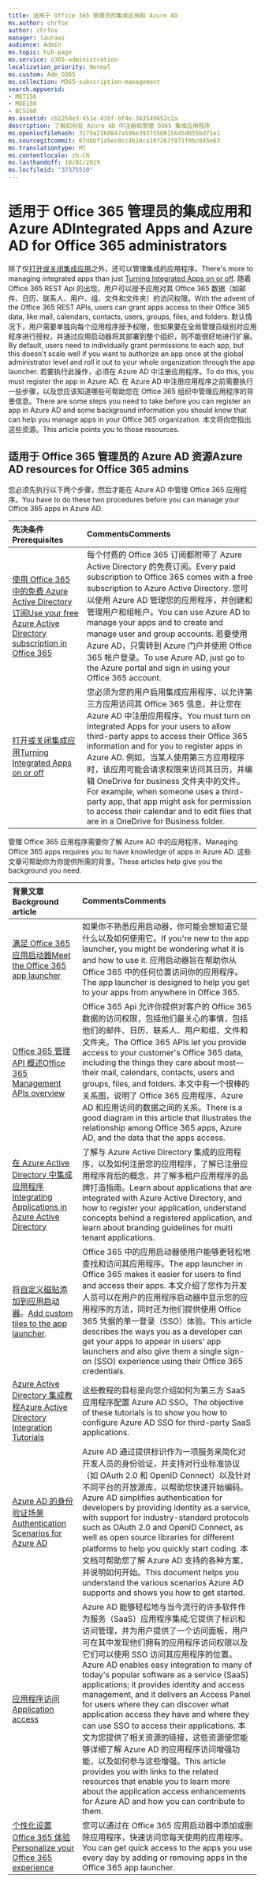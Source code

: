 ```yaml
---
title: 适用于 Office 365 管理员的集成应用和 Azure AD
ms.author: chrfox
author: chrfox
manager: laurawi
audience: Admin
ms.topic: hub-page
ms.service: o365-administration
localization_priority: Normal
ms.custom: Adm_O365
ms.collection: M365-subscription-management
search.appverid:
- MET150
- MOE150
- BCS160
ms.assetid: cb2250e3-451e-416f-bf4e-363549652c2a
description: 了解如何在 Azure AD 中注册和管理 O365 集成应用程序
ms.openlocfilehash: 3179a2168847a59be3937550015645d055bd71e1
ms.sourcegitcommit: 67dbbf1a5ec8cc4b10ca10f267f871f0bc045e63
ms.translationtype: MT
ms.contentlocale: zh-CN
ms.lasthandoff: 10/02/2019
ms.locfileid: "37375510"
---
```

# <a name="integrated-apps-and-azure-ad-for-office-365-administrators"></a><span data-ttu-id="1444d-103">适用于 Office 365 管理员的集成应用和 Azure AD</span><span class="sxs-lookup"><span data-stu-id="1444d-103">Integrated Apps and Azure AD for Office 365 administrators</span></span>

<span data-ttu-id="1444d-104">除了仅[打开或关闭集成应用](https://support.office.com/article/7e453a40-66df-44ab-92a1-96786cb7fb34#__toc379982114)之外，还可以管理集成的应用程序。</span><span class="sxs-lookup"><span data-stu-id="1444d-104">There's more to managing integrated apps than just [Turning Integrated Apps on or off](https://support.office.com/article/7e453a40-66df-44ab-92a1-96786cb7fb34#__toc379982114).</span></span> <span data-ttu-id="1444d-105">随着 Office 365 REST Api 的出现，用户可以授予应用对其 Office 365 数据（如邮件、日历、联系人、用户、组、文件和文件夹）的访问权限。</span><span class="sxs-lookup"><span data-stu-id="1444d-105">With the advent of the Office 365 REST APIs, users can grant apps access to their Office 365 data, like mail, calendars, contacts, users, groups, files, and folders.</span></span> <span data-ttu-id="1444d-106">默认情况下，用户需要单独向每个应用程序授予权限，但如果要在全局管理员级别对应用程序进行授权，并通过应用启动器将其部署到整个组织，则不能很好地进行扩展。</span><span class="sxs-lookup"><span data-stu-id="1444d-106">By default, users need to individually grant permissions to each app, but this doesn't scale well if you want to authorize an app once at the global administrator level and roll it out to your whole organization through the app launcher.</span></span> <span data-ttu-id="1444d-107">若要执行此操作，必须在 Azure AD 中注册应用程序。</span><span class="sxs-lookup"><span data-stu-id="1444d-107">To do this, you must register the app in Azure AD.</span></span> <span data-ttu-id="1444d-108">在 Azure AD 中注册应用程序之前需要执行一些步骤，以及您应该知道哪些可帮助您在 Office 365 组织中管理应用程序的背景信息。</span><span class="sxs-lookup"><span data-stu-id="1444d-108">There are some steps you need to take before you can register an app in Azure AD and some background information you should know that can help you manage apps in your Office 365 organization.</span></span> <span data-ttu-id="1444d-109">本文将向您指出这些资源。</span><span class="sxs-lookup"><span data-stu-id="1444d-109">This article points you to those resources.</span></span>
  
## <a name="azure-ad-resources-for-office-365-admins"></a><span data-ttu-id="1444d-110">适用于 Office 365 管理员的 Azure AD 资源</span><span class="sxs-lookup"><span data-stu-id="1444d-110">Azure AD resources for Office 365 admins</span></span>

<span data-ttu-id="1444d-111">您必须先执行以下两个步骤，然后才能在 Azure AD 中管理 Office 365 应用程序。</span><span class="sxs-lookup"><span data-stu-id="1444d-111">You have to do these two procedures before you can manage your Office 365 apps in Azure AD.</span></span>
  
|<span data-ttu-id="1444d-112">**先决条件**</span><span class="sxs-lookup"><span data-stu-id="1444d-112">**Prerequisites**</span></span>|<span data-ttu-id="1444d-113">**Comments**</span><span class="sxs-lookup"><span data-stu-id="1444d-113">**Comments**</span></span>|
|:-----|:-----|
|[<span data-ttu-id="1444d-114">使用 Office 365 中的免费 Azure Active Directory 订阅</span><span class="sxs-lookup"><span data-stu-id="1444d-114">Use your free Azure Active Directory subscription in Office 365</span></span>](https://docs.microsoft.com/microsoft-365/compliance/use-your-free-azure-ad-subscription-in-office-365) <br/> |<span data-ttu-id="1444d-115">每个付费的 Office 365 订阅都附带了 Azure Active Directory 的免费订阅。</span><span class="sxs-lookup"><span data-stu-id="1444d-115">Every paid subscription to Office 365 comes with a free subscription to Azure Active Directory.</span></span> <span data-ttu-id="1444d-116">您可以使用 Azure AD 管理您的应用程序，并创建和管理用户和组帐户。</span><span class="sxs-lookup"><span data-stu-id="1444d-116">You can use Azure AD to manage your apps and to create and manage user and group accounts.</span></span> <span data-ttu-id="1444d-117">若要使用 Azure AD，只需转到 Azure 门户并使用 Office 365 帐户登录。</span><span class="sxs-lookup"><span data-stu-id="1444d-117">To use Azure AD, just go to the Azure portal and sign in using your Office 365 account.</span></span>  <br/> |
|[<span data-ttu-id="1444d-118">打开或关闭集成应用</span><span class="sxs-lookup"><span data-stu-id="1444d-118">Turning Integrated Apps on or off</span></span>](https://support.office.com/article/7e453a40-66df-44ab-92a1-96786cb7fb34#__toc379982114) <br/> |<span data-ttu-id="1444d-119">您必须为您的用户启用集成应用程序，以允许第三方应用访问其 Office 365 信息，并让您在 Azure AD 中注册应用程序。</span><span class="sxs-lookup"><span data-stu-id="1444d-119">You must turn on Integrated Apps for your users to allow third-party apps to access their Office 365 information and for you to register apps in Azure AD.</span></span> <span data-ttu-id="1444d-120">例如，当某人使用第三方应用程序时，该应用可能会请求权限来访问其日历，并编辑 OneDrive for business 文件夹中的文件。</span><span class="sxs-lookup"><span data-stu-id="1444d-120">For example, when someone uses a third-party app, that app might ask for permission to access their calendar and to edit files that are in a OneDrive for Business folder.</span></span>  <br/> |
   
<span data-ttu-id="1444d-121">管理 Office 365 应用程序需要你了解 Azure AD 中的应用程序。</span><span class="sxs-lookup"><span data-stu-id="1444d-121">Managing Office 365 apps requires you to have knowledge of apps in Azure AD.</span></span> <span data-ttu-id="1444d-122">这些文章可帮助你为你提供所需的背景。</span><span class="sxs-lookup"><span data-stu-id="1444d-122">These articles help give you the background you need.</span></span>
  
|<span data-ttu-id="1444d-123">**背景文章**</span><span class="sxs-lookup"><span data-stu-id="1444d-123">**Background article**</span></span>|<span data-ttu-id="1444d-124">**Comments**</span><span class="sxs-lookup"><span data-stu-id="1444d-124">**Comments**</span></span>|
|:-----|:-----|
|[<span data-ttu-id="1444d-125">满足 Office 365 应用启动器</span><span class="sxs-lookup"><span data-stu-id="1444d-125">Meet the Office 365 app launcher</span></span>](https://support.office.com/article/79f12104-6fed-442f-96a0-eb089a3f476a) <br/> |<span data-ttu-id="1444d-126">如果你不熟悉应用启动器，你可能会想知道它是什么以及如何使用它。</span><span class="sxs-lookup"><span data-stu-id="1444d-126">If you're new to the app launcher, you might be wondering what it is and how to use it.</span></span> <span data-ttu-id="1444d-127">应用启动器旨在帮助你从 Office 365 中的任何位置访问你的应用程序。</span><span class="sxs-lookup"><span data-stu-id="1444d-127">The app launcher is designed to help you get to your apps from anywhere in Office 365.</span></span>  <br/> |
|[<span data-ttu-id="1444d-128">Office 365 管理 API 概述</span><span class="sxs-lookup"><span data-stu-id="1444d-128">Office 365 Management APIs overview</span></span>](https://docs.microsoft.com/office/office-365-management-api/office-365-management-apis-overview) <br/> |<span data-ttu-id="1444d-129">Office 365 Api 允许你提供对客户的 Office 365 数据的访问权限，包括他们最关心的事情，包括他们的邮件、日历、联系人、用户和组、文件和文件夹。</span><span class="sxs-lookup"><span data-stu-id="1444d-129">The Office 365 APIs let you provide access to your customer's Office 365 data, including the things they care about most—their mail, calendars, contacts, users and groups, files, and folders.</span></span> <span data-ttu-id="1444d-130">本文中有一个很棒的关系图，说明了 Office 365 应用程序、Azure AD 和应用访问的数据之间的关系。</span><span class="sxs-lookup"><span data-stu-id="1444d-130">There is a good diagram in this article that illustrates the relationship among Office 365 apps, Azure AD, and the data that the apps access.</span></span>  <br/> |
|[<span data-ttu-id="1444d-131">在 Azure Active Directory 中集成应用程序</span><span class="sxs-lookup"><span data-stu-id="1444d-131">Integrating Applications in Azure Active Directory</span></span>](https://docs.microsoft.com/azure/active-directory/develop/quickstart-v1-add-azure-ad-app) <br/> | <span data-ttu-id="1444d-132">了解与 Azure Active Directory 集成的应用程序，以及如何注册您的应用程序，了解已注册应用程序背后的概念，并了解多租户应用程序的品牌打造指南。</span><span class="sxs-lookup"><span data-stu-id="1444d-132">Learn about applications that are integrated with Azure Active Directory, and how to register your application, understand concepts behind a registered application, and learn about branding guidelines for multi tenant applications.</span></span>  <br/> |
|<span data-ttu-id="1444d-133">[将自定义磁贴添加到应用启动器](https://docs.microsoft.com/office365/admin/manage/customize-the-app-launcher)。</span><span class="sxs-lookup"><span data-stu-id="1444d-133">[Add custom tiles to the app launcher](https://docs.microsoft.com/office365/admin/manage/customize-the-app-launcher).</span></span>  <br/> |<span data-ttu-id="1444d-134">Office 365 中的应用启动器使用户能够更轻松地查找和访问其应用程序。</span><span class="sxs-lookup"><span data-stu-id="1444d-134">The app launcher in Office 365 makes it easier for users to find and access their apps.</span></span> <span data-ttu-id="1444d-135">本文介绍了您作为开发人员可以在用户的应用程序启动器中显示您的应用程序的方法，同时还为他们提供使用 Office 365 凭据的单一登录（SSO）体验。</span><span class="sxs-lookup"><span data-stu-id="1444d-135">This article describes the ways you as a developer can get your apps to appear in users' app launchers and also give them a single sign-on (SSO) experience using their Office 365 credentials.</span></span>  <br/> |
|[<span data-ttu-id="1444d-136">Azure Active Directory 集成教程</span><span class="sxs-lookup"><span data-stu-id="1444d-136">Azure Active Directory Integration Tutorials</span></span>](https://docs.microsoft.com/azure/active-directory/saas-apps/tutorial-list) <br/> |<span data-ttu-id="1444d-137">这些教程的目标是向您介绍如何为第三方 SaaS 应用程序配置 Azure AD SSO。</span><span class="sxs-lookup"><span data-stu-id="1444d-137">The objective of these tutorials is to show you how to configure Azure AD SSO for third-party SaaS applications.</span></span>  <br/> |
|[<span data-ttu-id="1444d-138">Azure AD 的身份验证场景</span><span class="sxs-lookup"><span data-stu-id="1444d-138">Authentication Scenarios for Azure AD</span></span>](https://go.microsoft.com/fwlink/?LinkId=617145) <br/> |<span data-ttu-id="1444d-139">Azure AD 通过提供标识作为一项服务来简化对开发人员的身份验证，并支持对行业标准协议（如 OAuth 2.0 和 OpenID Connect）以及针对不同平台的开放源库，以帮助您快速开始编码。</span><span class="sxs-lookup"><span data-stu-id="1444d-139">Azure AD simplifies authentication for developers by providing identity as a service, with support for industry-standard protocols such as OAuth 2.0 and OpenID Connect, as well as open source libraries for different platforms to help you quickly start coding.</span></span> <span data-ttu-id="1444d-140">本文档可帮助您了解 Azure AD 支持的各种方案，并说明如何开始。</span><span class="sxs-lookup"><span data-stu-id="1444d-140">This document helps you understand the various scenarios Azure AD supports and shows you how to get started.</span></span>  <br/> |
|[<span data-ttu-id="1444d-141">应用程序访问</span><span class="sxs-lookup"><span data-stu-id="1444d-141">Application access</span></span>](https://docs.microsoft.com/azure/active-directory/manage-apps/what-is-access-management) <br/> |<span data-ttu-id="1444d-142">Azure AD 能够轻松地与当今流行的许多软件作为服务（SaaS）应用程序集成;它提供了标识和访问管理，并为用户提供了一个访问面板，用户可在其中发现他们拥有的应用程序访问权限以及它们可以使用 SSO 访问其应用程序的位置。</span><span class="sxs-lookup"><span data-stu-id="1444d-142">Azure AD enables easy integration to many of today's popular software as a service (SaaS) applications; it provides identity and access management, and it delivers an Access Panel for users where they can discover what application access they have and where they can use SSO to access their applications.</span></span> <span data-ttu-id="1444d-143">本文为您提供了相关资源的链接，这些资源使您能够详细了解 Azure AD 的应用程序访问增强功能，以及如何参与这些增强。</span><span class="sxs-lookup"><span data-stu-id="1444d-143">This article provides you with links to the related resources that enable you to learn more about the application access enhancements for Azure AD and how you can contribute to them.</span></span>  <br/> |
|[<span data-ttu-id="1444d-144">个性化设置 Office 365 体验</span><span class="sxs-lookup"><span data-stu-id="1444d-144">Personalize your Office 365 experience</span></span>](https://support.office.com/article/eb34a21b-52fa-4fbf-a8d5-146132242985) <br/> |<span data-ttu-id="1444d-145">您可以通过在 Office 365 应用启动器中添加或删除应用程序，快速访问您每天使用的应用程序。</span><span class="sxs-lookup"><span data-stu-id="1444d-145">You can get quick access to the apps you use every day by adding or removing apps in the Office 365 app launcher.</span></span>  <br/> |
   

